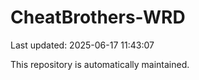 # CheatBrothers-WRD

Last updated: 2025-06-17 11:43:07

This repository is automatically maintained.
